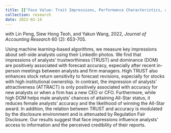 ```yaml
---
title: [["Face Value: Trait Impressions, Performance Characteristics, and Market Outcomes for Financial Analysts"]](https://onlinelibrary.wiley.com/doi/full/10.1111/1475-679X.12428)
collection: research
date: 2022-02-14
---
```


with Lin Peng, Siew Hong Teoh, and Yakun Wang, 2022, *Journal of Accounting Research* 60 (2): 653-705. 

Using machine learning–based algorithms, we measure key impressions about sell-side analysts using their LinkedIn photos. We find that impressions of analysts’ trustworthiness (TRUST) and dominance (DOM) are positively associated with forecast accuracy, especially after recent in-person meetings between analysts and firm managers. High TRUST also enhances stock return sensitivity to forecast revisions, especially for stocks with high institutional ownership. In contrast, the impression of analysts’ attractiveness (ATTRACT) is only positively associated with accuracy for new analysts or when a firm has a new CEO or CFO. Furthermore, while high DOM helps male analysts’ chances of attaining All-Star status, it reduces female analysts’ accuracy and the likelihood of winning the All-Star award. In addition, the relation between TRUST and accuracy is modulated by the disclosure environment and is attenuated by Regulation Fair Disclosure. Our results suggest that face impressions influence analysts’ access to information and the perceived credibility of their reports.


